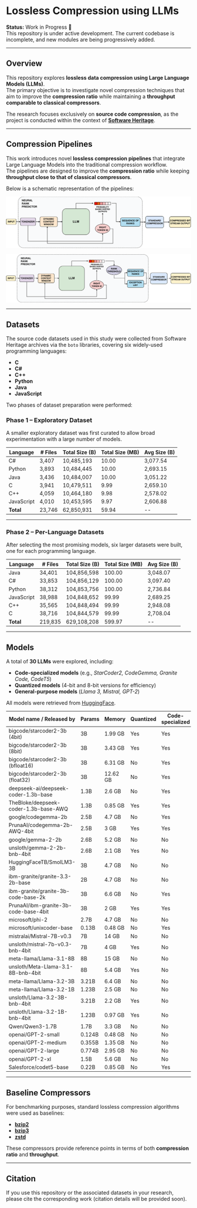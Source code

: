 # Lossless Compression using LLMs

**Status:** Work in Progress 🚧  
This repository is under active development. The current codebase is incomplete, and new modules are being progressively added.  

---

## Overview

This repository explores **lossless data compression using Large Language Models (LLMs)**.  
The primary objective is to investigate novel compression techniques that aim to improve the **compression ratio** while maintaining a **throughput comparable to classical compressors**.

The research focuses exclusively on **source code compression**, as the project is conducted within the context of **[Software Heritage](https://www.softwareheritage.org/)**.  

---

## Compression Pipelines

This work introduces novel **lossless compression pipelines** that integrate Large Language Models into the traditional compression workflow.  
The pipelines are designed to improve the **compression ratio** while keeping **throughput close to that of classical compressors**.

Below is a schematic representation of the pipelines:

![First Compression Pipeline](Figures/Pipeline1.png)

![Second Compression Pipeline](Figures/pipeline2.png)

---

## Datasets

The source code datasets used in this study were collected from Software Heritage archives via the `boto` libraries, covering six widely-used programming languages:

- **C**
- **C#**
- **C++**
- **Python**
- **Java**
- **JavaScript**

Two phases of dataset preparation were performed:

### Phase 1 – Exploratory Dataset
A smaller exploratory dataset was first curated to allow broad experimentation with a large number of models.

| Language   | # Files | Total Size (B) | Total Size (MB) | Avg Size (B) |
|------------|---------|----------------|-----------------|--------------|
| C#         | 3,407   | 10,485,193     | 10.00           | 3,077.54     |
| Python     | 3,893   | 10,484,445     | 10.00           | 2,693.15     |
| Java       | 3,436   | 10,484,007     | 10.00           | 3,051.22     |
| C          | 3,941   | 10,479,511     | 9.99            | 2,659.10     |
| C++        | 4,059   | 10,464,180     | 9.98            | 2,578.02     |
| JavaScript | 4,010   | 10,453,595     | 9.97            | 2,606.88     |
| **Total**  | 23,746  | 62,850,931     | 59.94           | --           |

---

### Phase 2 – Per-Language Datasets
After selecting the most promising models, six larger datasets were built, one for each programming language.

| Language   | # Files | Total Size (B) | Total Size (MB) | Avg Size (B) |
|------------|---------|----------------|-----------------|--------------|
| Java       | 34,401  | 104,856,598    | 100.00          | 3,048.07     |
| C#         | 33,853  | 104,856,129    | 100.00          | 3,097.40     |
| Python     | 38,312  | 104,853,756    | 100.00          | 2,736.84     |
| JavaScript | 38,988  | 104,848,652    | 99.99           | 2,689.25     |
| C++        | 35,565  | 104,848,494    | 99.99           | 2,948.08     |
| C          | 38,716  | 104,844,579    | 99.99           | 2,708.04     |
| **Total**  | 219,835 | 629,108,208    | 599.97          | --           |

---

## Models

A total of **30 LLMs** were explored, including:

- **Code-specialized models** (e.g., *StarCoder2, CodeGemma, Granite Code, CodeT5*)  
- **Quantized models** (4-bit and 8-bit versions for efficiency)  
- **General-purpose models** (*Llama 3, Mistral, GPT-2*)  

All models were retrieved from [HuggingFace](https://huggingface.co/).  

| Model name / Released by | Params | Memory | Quantized | Code-specialized | Reference |
|---------------------------|--------|--------|-----------|------------------|-----------|
| bigcode/starcoder2-3b (4bit) | 3B | 1.99 GB | Yes | Yes | [BigCode](https://huggingface.co/bigcode) |
| bigcode/starcoder2-3b (8bit) | 3B | 3.43 GB | Yes | Yes | [BigCode](https://huggingface.co/bigcode) |
| bigcode/starcoder2-3b (bfloat16) | 3B | 6.31 GB | No | Yes | [BigCode](https://huggingface.co/bigcode) |
| bigcode/starcoder2-3b (float32) | 3B | 12.62 GB | No | Yes | [BigCode](https://huggingface.co/bigcode) |
| deepseek-ai/deepseek-coder-1.3b-base | 1.3B | 2.6 GB | No | Yes | [DeepSeek](https://huggingface.co/deepseek-ai) |
| TheBloke/deepseek-coder-1.3b-base-AWQ | 1.3B | 0.85 GB | Yes | Yes | [TheBloke](https://huggingface.co/TheBloke) |
| google/codegemma-2b | 2.5B | 4.7 GB | No | Yes | [Google](https://huggingface.co/google) |
| PrunaAI/codegemma-2b-AWQ-4bit | 2.5B | 3 GB | Yes | Yes | [PrunaAI](https://huggingface.co/PrunaAI) |
| google/gemma-2-2b | 2.6B | 5.2 GB | No | No | [Google](https://huggingface.co/google) |
| unsloth/gemma-2-2b-bnb-4bit | 2.6B | 2.1 GB | Yes | No | [Unsloth](https://huggingface.co/unsloth) |
| HuggingFaceTB/SmolLM3-3B | 3B | 4.7 GB | No | No | [HuggingFaceTB](https://huggingface.co/HuggingFaceTB) |
| ibm-granite/granite-3.3-2b-base | 2B | 4.7 GB | No | No | [IBM](https://huggingface.co/ibm-granite) |
| ibm-granite/granite-3b-code-base-2k | 3B | 6.6 GB | No | Yes | [IBM](https://huggingface.co/ibm-granite) |
| PrunaAI/ibm-granite-3b-code-base-4bit | 3B | 2 GB | Yes | Yes | [PrunaAI](https://huggingface.co/PrunaAI) |
| microsoft/phi-2 | 2.7B | 4.7 GB | No | No | [Microsoft](https://huggingface.co/microsoft) |
| microsoft/unixcoder-base | 0.13B | 0.48 GB | No | Yes | [Microsoft](https://huggingface.co/microsoft) |
| mistralai/Mistral-7B-v0.3 | 7B | 14 GB | No | No | [Mistral](https://huggingface.co/mistralai) |
| unsloth/mistral-7b-v0.3-bnb-4bit | 7B | 4 GB | Yes | No | [Unsloth](https://huggingface.co/unsloth) |
| meta-llama/Llama-3.1-8B | 8B | 15 GB | No | No | [Meta](https://huggingface.co/meta-llama) |
| unsloth/Meta-Llama-3.1-8B-bnb-4bit | 8B | 5.4 GB | Yes | No | [Unsloth](https://huggingface.co/unsloth) |
| meta-llama/Llama-3.2-3B | 3.21B | 6.4 GB | No | No | [Meta](https://huggingface.co/meta-llama) |
| meta-llama/Llama-3.2-1B | 1.23B | 2.5 GB | No | No | [Meta](https://huggingface.co/meta-llama) |
| unsloth/Llama-3.2-3B-bnb-4bit | 3.21B | 2.2 GB | Yes | No | [Unsloth](https://huggingface.co/unsloth) |
| unsloth/Llama-3.2-1B-bnb-4bit | 1.23B | 0.97 GB | Yes | No | [Unsloth](https://huggingface.co/unsloth) |
| Qwen/Qwen3-1.7B | 1.7B | 3.3 GB | No | No | [Qwen](https://huggingface.co/Qwen) |
| openai/GPT-2-small | 0.124B | 0.48 GB | No | No | [OpenAI](https://huggingface.co/openai) |
| openai/GPT-2-medium | 0.355B | 1.35 GB | No | No | [OpenAI](https://huggingface.co/openai) |
| openai/GPT-2-large | 0.774B | 2.95 GB | No | No | [OpenAI](https://huggingface.co/openai) |
| openai/GPT-2-xl | 1.5B | 5.6 GB | No | No | [OpenAI](https://huggingface.co/openai) |
| Salesforce/codet5-base | 0.22B | 0.85 GB | No | Yes | [Salesforce](https://huggingface.co/Salesforce) |

---

## Baseline Compressors

For benchmarking purposes, standard lossless compression algorithms were used as baselines:

- [**bzip2**](http://www.bzip.org/)  
- [**bzip3**](https://github.com/kspalaiologos/bzip3)  
- [**zstd**](https://facebook.github.io/zstd/)  

These compressors provide reference points in terms of both **compression ratio** and **throughput**.   

---

## Citation

If you use this repository or the associated datasets in your research, please cite the corresponding work (citation details will be provided soon).  



